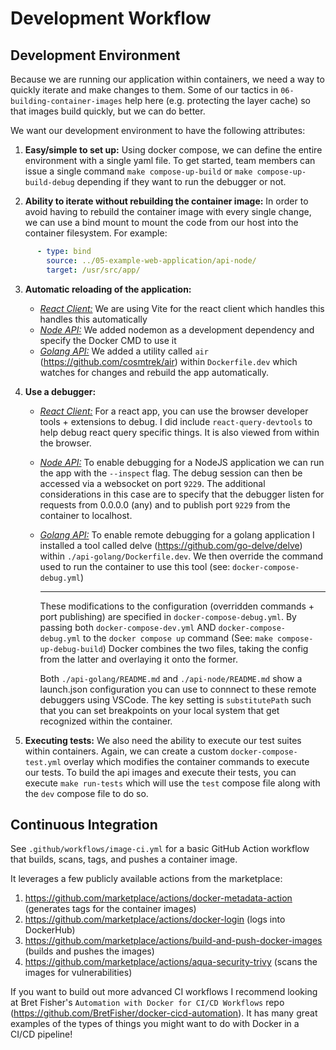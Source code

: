 # Development Workflow #

## Development Environment

Because we are running our application within containers, we need a way to quickly iterate and make changes to them. Some of our tactics in `06-building-container-images` help here (e.g. protecting the layer cache) so that images build quickly, but we can do better.

We want our development environment to have the following attributes:

1) **Easy/simple to set up:** Using docker compose, we can define the entire environment with a single yaml file. To get started, team members can issue a single command `make compose-up-build` or `make compose-up-build-debug` depending if they want to run the debugger or not.

2) **Ability to iterate without rebuilding the container image:** In order to avoid having to rebuild the container image with every single change, we can use a bind mount to mount the code from our host into the container filesystem. For example:

```yml
      - type: bind
        source: ../05-example-web-application/api-node/
        target: /usr/src/app/
```

3) **Automatic reloading of the application:** 
   - <ins>*React Client:*</ins> We are using Vite for the react client which handles this handles this automatically
   - <ins>*Node API:*</ins> We added nodemon as a development dependency and specify the Docker CMD to use it
   - <ins>*Golang API:*</ins> We added a utility called `air` (https://github.com/cosmtrek/air) within `Dockerfile.dev` which watches for changes and rebuild the app automatically.

4) **Use a debugger:**
   - <ins>*React Client:*</ins> For a react app, you can use the browser developer tools + extensions to debug. I did include `react-query-devtools` to help debug react query specific things. It is also viewed from within the browser.
   - <ins>*Node API:*</ins> To enable debugging for a NodeJS application we can run the app with the `--inspect` flag. The debug session can then be accessed via a websocket on port `9229`. The additional considerations in this case are to specify that the debugger listen for requests from 0.0.0.0 (any) and to publish port `9229` from the container to localhost.
   - <ins>*Golang API:*</ins> To enable remote debugging for a golang application I installed a tool called delve (https://github.com/go-delve/delve) within `./api-golang/Dockerfile.dev`. We then override the command used to run the container to use this tool (see: `docker-compose-debug.yml`)
     
      ---

      These modifications to the configuration (overridden commands + port publishing) are specified in `docker-compose-debug.yml`. By passing both `docker-compose-dev.yml` AND `docker-compose-debug.yml` to the `docker compose up` command (See: `make compose-up-debug-build`) Docker combines the two files, taking the config from the latter and overlaying it onto the former.

      Both `./api-golang/README.md` and `./api-node/README.md` show a launch.json configuration you can use to connnect to these remote debuggers using VSCode. The key setting is `substitutePath` such that you can set breakpoints on your local system that get recognized within the container.

5) **Executing tests:** We also need the ability to execute our test suites within containers. Again, we can create a custom `docker-compose-test.yml` overlay which modifies the container commands to execute our tests. To build the api images and execute their tests, you can execute `make run-tests` which will use the `test` compose file along with the `dev` compose file to do so.

## Continuous Integration

See `.github/workflows/image-ci.yml` for a basic GitHub Action workflow that builds, scans, tags, and pushes a container image.

It leverages a few publicly available actions from the marketplace:
1) https://github.com/marketplace/actions/docker-metadata-action (generates tags for the container images)
2) https://github.com/marketplace/actions/docker-login (logs into DockerHub)
3) https://github.com/marketplace/actions/build-and-push-docker-images (builds and pushes the images)
4) https://github.com/marketplace/actions/aqua-security-trivy (scans the images for vulnerabilities)

If you want to build out more advanced CI workflows I recommend looking at Bret Fisher's `Automation with Docker for CI/CD Workflows` repo (https://github.com/BretFisher/docker-cicd-automation). It has many great examples of the types of things you might want to do with Docker in a CI/CD pipeline!